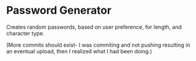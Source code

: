 # Password Generator

Creates random passwords, based on user preference, for length, and character type.





(More commits should exist- I was commiting and not pushing resulting in an eventual upload, then I realized what I had been doing.)
